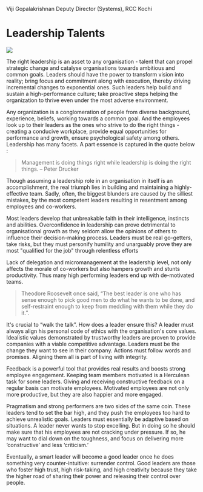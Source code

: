Viji Gopalakrishnan
Deputy Director (Systems), RCC Kochi

Leadership Talents
==========================

![](https://elearningindustry.com/wp-content/uploads/2019/11/Top-List-Of-Talents-to-Focus-on-When-Developing-Leadership-Skills-Internally.jpg)

The right leadership is an asset to any organisation -  talent that can propel strategic change and catalyse organisations towards ambitious and common goals. 
Leaders should have the power to transform vision into reality; bring focus and commitment along with execution, thereby driving incremental changes to exponential ones. 
Such leaders help build and sustain a high-performance culture;  take proactive steps helping the organization to thrive even under the most adverse environment. 

Any organization is a conglomeration of people from diverse background, experience, beliefs, working towards a common goal. And the employees look up to their leaders as the ones who strive to do the right things -  creating a conducive workplace, provide equal opportunities for performance and growth, ensure psychological safety among others.
Leadership has many facets. A part essence is captured in the quote  below :
  
> Management is doing things right while leadership is doing the right things. – Peter Drucker

Though assuming a leadership role in an organisation in itself is an accomplishment, the real triumph lies in building and maintaining a highly-effective team. 
Sadly, often, the biggest blunders are caused by the silliest mistakes, by the most competent leaders resulting in resentment among employees and co-workers.
  
Most leaders develop that unbreakable faith in their intelligence, instincts and abilities.  Overconfidence in leadership can prove detrimental to organisational growth as they seldom allow the opinions of others to influence their decision-making process. Leaders must be real go-getters, take risks, but they must personify 
humility and unarguably prove they are  most "qualified for the job" through  relentless efforts  

Lack of delegation and micromanagement at the leadership level, not only affects the morale of co-workers but also hampers growth and stunts productivity. Thus many high performing leaders end up with de-motivated teams.  

> Theodore Roosevelt once said, “The best leader  is one who has sense enough to pick good men to do what he wants to be done, and self-restraint enough to keep from meddling with them while they do it.”.
  
It's crucial to  “walk the talk”.  How does a leader ensure this?   A leader must always align his personal code of ethics with the organisation's core values. 
Idealistic values demonstrated by trustworthy leaders are proven to provide companies with a viable competitive advantage. Leaders must be the change they want to see in their company. Actions must follow words and promises. Aligning them all is part of living with integrity.

Feedback is a powerful tool that provides real results and boosts strong employee engagement. Keeping team members motivated is a Herculean task for some leaders. Giving and receiving constructive feedback on a regular basis can motivate employees. Motivated employees are not only more productive, but they are also happier and more engaged. 
  
Pragmatism and strong performers are two sides of the same coin. These leaders tend to set the bar high, and they push the employees too hard to achieve unrealistic goals.
Leaders must essentially be adaptive based on situations. A leader never wants to stop excelling. But in doing so he should make sure that his employees are not cracking under pressure. If so, he may want to  dial down on the toughness, and focus on delivering more ‘constructive’ and less ‘criticism.’
  
Eventually, a smart leader will become a good leader once he does something very counter-intuitive: surrender control. Good leaders are those who foster high trust, high risk-taking, and high creativity because they take the higher road of sharing their power and releasing their control over people.	 

